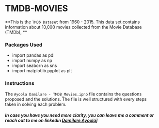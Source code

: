 # TMDB-MOVIES
**This is the `TMDb Dataset` from 1960 - 2015. This data set contains information about 10,000 movies collected from the Movie Database (TMDb), **

### Packages Used
- import pandas as pd
- import numpy as np
- import seaborn as sns
- import matplotlib.pyplot as plt

### Instructions
The `Ayoola Damilare - TMDB_Movies.ipnb` file contains the questions proposed and the solutions. 
The file is well structured with every steps taken in solving each problem.

##### In case you have you need more clarity, you can leave me a comment or reach out to me on linkedin [Damilare Ayoola](https://www.linkedin.com/in/ayoola-damilare-25329214b/)]
